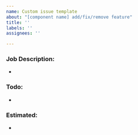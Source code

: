 ```yaml
---
name: Custom issue template
about: "[component name] add/fix/remove feature"
title: ''
labels: ''
assignees: ''

---
```


### Job Description:
- 
### Todo:
-
### Estimated:
-
